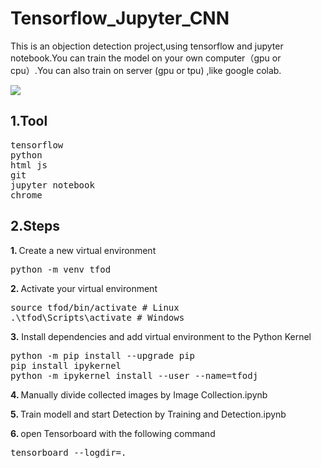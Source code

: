 # Tensorflow_Jupyter_CNN
This is an objection detection project,using tensorflow and jupyter notebook.You can  train the model on your own computer（gpu or cpu）.You can also train on server (gpu or tpu) ,like google colab.</p>
<img src="https://i.imgur.com/WK2hjbN.png">

## 1.Tool 
<pre>
tensorflow
python
html js
git
jupyter notebook
chrome
</pre>

## 2.Steps 
<b> 1. </b> Create a new virtual environment
<pre>
python -m venv tfod
</pre>
<b> 2. </b> Activate your virtual environment
<pre>
source tfod/bin/activate # Linux
.\tfod\Scripts\activate # Windows
</pre>
<b> 3.</b> Install dependencies and add virtual environment to the Python Kernel
<pre>
python -m pip install --upgrade pip
pip install ipykernel
python -m ipykernel install --user --name=tfodj
</pre>
<b> 4. </b> Manually divide collected images by Image Collection.ipynb

<b> 5. </b> Train modell and start Detection by Training and Detection.ipynb

<b> 6. </b> open Tensorboard with the following command
<pre>
tensorboard --logdir=.
</pre>
